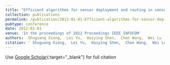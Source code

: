 ```yaml
---
title: "Efficient algorithms for sensor deployment and routing in sensor networks for network-structured environment monitoring"
collection: publications
permalink: /publication/2012-01-01-Efficient-algorithms-for-sensor-deployment-and-routing-in-sensor-networks-for-network-structured-environment-monitoring
pubtype: conference
date: 2012-01-01
venue: 'In the proceedings of 2012 Proceedings IEEE INFOCOM'
authors:  Shuguang Xiong,  Lei Yu,  Haiying Shen,  Chen Wang,  Wei Lu
citation: ' Shuguang Xiong,  Lei Yu,  Haiying Shen,  Chen Wang,  Wei Lu, &quot;Efficient algorithms for sensor deployment and routing in sensor networks for network-structured environment monitoring.&quot; In the proceedings of 2012 Proceedings IEEE INFOCOM, 2012.'
---
```

Use [Google Scholar](https://scholar.google.com/scholar?q=Efficient+algorithms+for+sensor+deployment+and+routing+in+sensor+networks+for+network+structured+environment+monitoring){:target="_blank"} for full citation